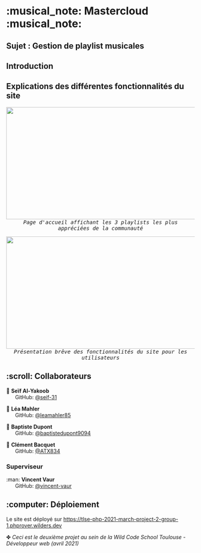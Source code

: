 <h1> :musical_note: Mastercloud :musical_note: </h1>
<h2> Sujet : Gestion de playlist musicales</h2>
<h2> Introduction</h2>
<h2> Explications des différentes fonctionnalités du site</h2>
 <p align='center'>
  <kbd>
    <img src='https://i.gyazo.com/21974c02368af57a8eacff5ace4a6997.jpg' height=300px width=600px/> <br>
    <i> Page d'accueil affichant les 3 playlists les plus appréciées de la communauté</i>
  </kbd>
 </p>
 
<p align='center'>
  <kbd>
    <img src='/readme-src/presentation-accueil.gif' height=300px width=600px/> <br>
    <i>Présentation brêve des fonctionnalités du site pour les utilisateurs</i>
  </kbd>
 </p>

<h2> :scroll: Collaborateurs</h2>

<p>
 
  :man: <b>Seïf Al-Yakoob</b> <br>
  &nbsp;&nbsp;&nbsp;&nbsp;&nbsp; GitHub: <a href="https://github.com/seif-31">@seif-31</a> <br>
  
  :woman: <b>Léa Mahler</b> <br>
  &nbsp;&nbsp;&nbsp;&nbsp;&nbsp; GitHub: <a href="https://github.com/leamahler85">@leamahler85</a> <br>

  :man: <b>Baptiste Dupont</b> <br>
  &nbsp;&nbsp;&nbsp;&nbsp;&nbsp; GitHub: <a href="https://github.com/baptistedupont9094">@baptistedupont9094</a> <br>

  :man: <b>Clément Bacquet</b> <br>
  &nbsp;&nbsp;&nbsp;&nbsp;&nbsp; GitHub: <a href="https://github.com/ATX834">@ATX834</a> <br>
</p>
<h3> Superviseur </h3>
<p>
  :man: <b>Vincent Vaur</b> <br>
  &nbsp;&nbsp;&nbsp;&nbsp;&nbsp; GitHub: <a href="https://github.com/vincent-vaur">@vincent-vaur</a> <br>
</p>

<h2> :computer: Déploiement </h2>

Le site est déployé sur https://tlse-php-2021-march-project-2-group-1.phprover.wilders.dev

✤ <i>Ceci est le deuxième projet au sein de la Wild Code School Toulouse - Développeur web (avril 2021)<i>
